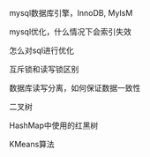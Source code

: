mysql数据库引擎，InnoDB, MyIsM

mysql优化，什么情况下会索引失效

怎么对sql进行优化

互斥锁和读写锁区别

数据库读写分离，如何保证数据一致性

二叉树

HashMap中使用的红黑树

KMeans算法




